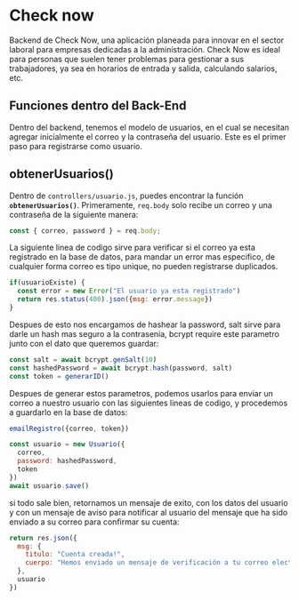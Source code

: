 # Check now

Backend de Check Now, una aplicación planeada para innovar en el sector laboral para empresas dedicadas a la administración. Check Now es ideal para personas que suelen tener problemas para gestionar a sus trabajadores, ya sea en horarios de entrada y salida, calculando salarios, etc.

## Funciones dentro del Back-End

Dentro del backend, tenemos el modelo de usuarios, en el cual se necesitan agregar inicialmente el correo y la contraseña del usuario. Este es el primer paso para registrarse como usuario.

## obtenerUsuarios()

Dentro de `controllers/usuario.js`, puedes encontrar la función **`obtenerUsuarios()`**. Primeramente, `req.body` solo recibe un correo y una contraseña de la siguiente manera:

```js
const { correo, password } = req.body; 
```

La siguiente linea de codigo sirve para verificar si el correo ya esta registrado en la base de datos, para mandar un error mas especifico, de cualquier forma correo es tipo unique, no pueden registrarse duplicados.

```js
if(usuarioExiste) {
  const error = new Error("El usuario ya esta registrado")
  return res.status(400).json({msg: error.message})
}
```

Despues de esto nos encargamos de hashear la password, salt sirve para darle un hash mas seguro a la contrasenia, bcrypt require este parametro junto con el dato que queremos guardar: 

```js
const salt = await bcrypt.genSalt(10)
const hashedPassword = await bcrypt.hash(password, salt)
const token = generarID()
```

Despues de generar estos parametros, podemos usarlos para enviar un correo a nuestro usuario con las siguientes lineas de codigo, y procedemos a guardarlo en la base de datos: 

```js
emailRegistro({correo, token})

const usuario = new Usuario({
  correo,
  password: hashedPassword,
  token
})
await usuario.save()
```
si todo sale bien, retornamos un mensaje de exito, con los datos del usuario y con un mensaje de aviso para notificar al usuario del mensaje que ha sido enviado a su correo para confirmar su cuenta: 
```js
return res.json({
  msg: {
    titulo: "Cuenta creada!",
    cuerpo: "Hemos enviado un mensaje de verificación a tu correo electrónico"
  },
  usuario
})
```     

